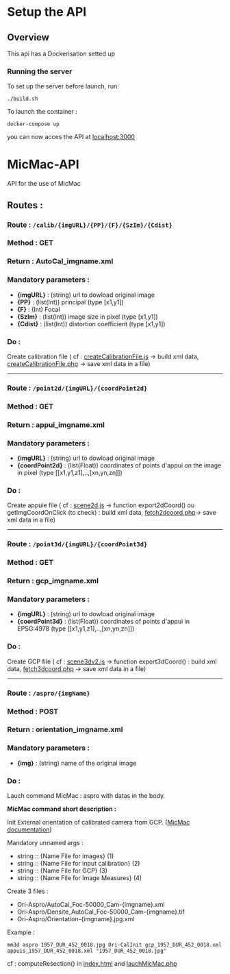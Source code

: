 # Setup the API

## Overview
This api has a Dockerisation setted up 

### Running the server
To set up the server before launch, run:

```
./build.sh
```

To launch the container :

```
docker-compose up
```
you can now acces the API at [localhost:3000](http://localhost:3000)



# MicMac-API
API for the use of MicMac

## Routes :
### Route : `/calib/{imgURL}/{PP}/{F}/{SzIm}/{Cdist}`
### Method : **GET**
### Return : AutoCal_imgname.xml
### Mandatory parameters :
- **{imgURL}** : (string) url to dowload original image
- **{PP}** : (list(Int)) principal (type [x1,y1])
- **{F}** : (Int) Focal 
- **{SzIm}** : (list(Int)) image size in pixel (type [x1,y1])
- **{Cdist}** : (list(Int)) distortion coefficient (type [x1,y1])
### Do :
Create calibration file ( cf : [createCalibrationFile.js](https://github.com/ThomasDBM/alegoria/blob/clean2/js/createCalibrationFile.js) -> build xml data, [createCalibrationFile.php](https://github.com/ThomasDBM/alegoria/blob/clean2/php/createCalibrationFile.php) -> save xml data in a file)
- - - 
### Route : `/point2d/{imgURL}/{coordPoint2d}`
### Method : **GET**
### Return : appui_imgname.xml
### Mandatory parameters :
- **{imgURL}** : (string) url to dowload original image
- **{coordPoint2d}** : (list(Float)) coordinates of points d'appui on the image in pixel (type [[x1,y1,z1],..,[xn,yn,zn]])
### Do :
Create appuie file ( cf : [scene2d.js](https://github.com/ThomasDBM/alegoria/blob/clean2/js/scene2d.js) -> function export2dCoord() ou getImgCoordOnClick (to check) : build xml data, [fetch2dcoord.php](https://github.com/ThomasDBM/alegoria/blob/clean2/php/fetch2dcoord.php)-> save xml data in a file)
- - - 
### Route : `/point3d/{imgURL}/{coordPoint3d}`
### Method : **GET**
### Return : gcp_imgname.xml
### Mandatory parameters :
- **{imgURL}** : (string) url to dowload original image
- **{coordPoint3d}** : (list(Float)) coordinates of points d'appui in EPSG:4978 (type [[x1,y1,z1],..,[xn,yn,zn]])
### Do :
Create GCP file ( cf : [scene3dv2.js](https://github.com/ThomasDBM/alegoria/blob/clean2/js/scene3dv2.js) -> function export3dCoord() : build xml data, [fetch3dcoord.php](https://github.com/ThomasDBM/alegoria/blob/clean2/php/fetch3dcoord.php) -> save xml data in a file) 
- - -    
### Route : `/aspro/{imgName}`
### Method : **POST**
### Return : orientation_imgname.xml
### Mandatory parameters :
- **{img}** : (string) name of the original image
### Do :
Lauch command MicMac : aspro with datas in the body.

**MicMac command short description :**

Init External orientation of calibrated camera from GCP. ([MicMac documentation](https://micmac.ensg.eu/index.php/Aspro))

Mandatory unnamed args :
* string :: {Name File for images} (1)
* string :: {Name File for input calibration} (2)
* string :: {Name File for GCP} (3)
* string :: {Name File for Image Measures} (4)

Create 3 files :
- Ori-Aspro/AutoCal_Foc-50000_Cam-{imgname}.xml
- Ori-Aspro/Densite_AutoCal_Foc-50000_Cam-{imgname}.tif
- Ori-Aspro/Orientation-{imgname}.jpg.xml


Example :
```
mm3d aspro 1957_DUR_452_0018.jpg Ori-CalInit gcp_1957_DUR_452_0018.xml appuis_1957_DUR_452_0018.xml "1957_DUR_452_0018.jpg"
```

cf : computeResection() in [index.html](https://github.com/ThomasDBM/alegoria/blob/clean2/index.html) and [lauchMicMac.php](https://github.com/ThomasDBM/alegoria/blob/clean2/php/launchMicMac.php)
